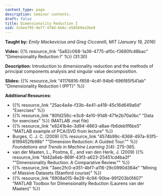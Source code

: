 ```yaml
---
content_type: page
description: Seminar contents.
draft: false
title: Dimensionality Reduction I
uid: 3cbee795-9ef7-478d-bb6c-e58569ea3be9
---
```

**Taught by:** *Emily Mackevicius and Greg Ciccarelli, MIT (January 19, 2016)*

**Video:** {{% resource_link "5a82c068-1a36-4775-af0c-f3680fc48bac" "Dimensionality Reduction I" %}} (31:30)

**Description:** Introduction to dimensionality reduction and the methods of principal components analysis and singular value decomposition.

**Slides:** {{% resource_link "41176816-f858-4c4f-94b6-696f85f541ab" "Dimensionality Reduction I (PPT)" %}}

**Additional Resources:**

- {{% resource_link "25ac4a4e-f33b-4e41-a418-45c16d649a6d" "Exercises" %}}
- {{% resource_link "80fd256c-e3c8-4e10-91d8-471e2b70a0bc" "Data for exercises" %}} (MATLAB .mat file)
- {{% resource_link "e8241b4e-3d94-4863-a8ae-fb6deb1f6be5" "MATLAB example of PCA/SVD from lecture" %}}
- Burges, C. J. C. (2009) {{% resource_link "4574b99c-8368-497a-93f5-8199452fb98b" "\"Dimension Reduction: A Guided Tour.\"" %}} *Foundations and Trends in Machine Learning* 2(4): 275–365.
- van der Maaten, L., Postma, E., and van den Herik, J. (2009) {{% resource_link "fd42a6eb-869f-43f3-a623-25451cd4ba2f" "\"Dimensionality Reduction: A Comparative Review.\"" %}}
- {{% resource_link "3aec2fc0-e351-4bf7-a116-29c0990d364e" "Mining of Massive Datasets (Stanford course)" %}}
- {{% resource_link "6908a015-8e28-4c94-90be-991203b0f407" "MATLAB Toolbox for Dimensionality Reduction (Laurens van der Maaten)" %}}